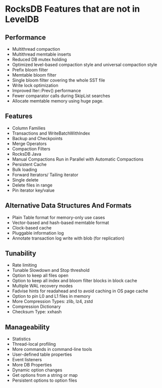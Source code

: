 # RocksDB Features that are not in LevelDB

## Performance

* Multithread compaction
* Multithread memtable inserts
* Reduced DB mutex holding
* Optimized level-based compaction style and universal compaction style
* Prefix bloom filter
* Memtable bloom filter
* Single bloom filter covering the whole SST file
* Write lock optimization
* Improved Iter::Prev() performance
* Fewer comparator calls during SkipList searches
* Allocate memtable memory using huge page.

## Features

* Column Families
* Transactions and WriteBatchWithIndex
* Backup and Checkpoints
* Merge Operators
* Compaction Filters
* RocksDB Java
* Manual Compactions Run in Parallel with Automatic Compactions
* Persistent Cache
* Bulk loading
* Forward Iterators/ Tailing iterator
* Single delete
* Delete files in range
* Pin iterator key/value 

## Alternative Data Structures And Formats

* Plain Table format for memory-only use cases
* Vector-based and hash-based memtable format
* Clock-based cache
* Pluggable information log
* Annotate transaction log write with blob (for replication)

## Tunability

* Rate limiting
* Tunable Slowdown and Stop threshold
* Option to keep all files open
* Option to keep all index and bloom filter blocks in block cache
* Multiple WAL recovery modes
* Fadvise hints for readahead and to avoid caching in OS page cache
* Option to pin L0 and L1 files in memory
* More Compression Types: zlib, lz4, zstd
* Compression Dictionary
* Checksum Type: xxhash 

## Manageability

* Statistics
* Thread-local profiling
* More commands in command-line tools
* User-defined table properties
* Event listeners
* More DB Properties
* Dynamic option changes
* Get options from a string or map
* Persistent options to option files
